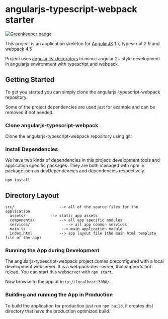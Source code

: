 # angularjs-typescript-webpack starter

[![Greenkeeper badge](https://badges.greenkeeper.io/vsternbach/angularjs-typescript-webpack.svg)](https://greenkeeper.io/)

This project is an application skeleton for [AngularJS](http://angularjs.org/) 1.7, typescript 2.9 and webpack 4.5

Project uses [angular-ts-decorators](https://github.com/vsternbach/angular-ts-decorators) to mimic angular 2+ style development in angularjs environment with typescript and webpack.

## Getting Started

To get you started you can simply clone the angularjs-typescript-webpack repository.

Some of the project dependencies are used just for example and can be removed if not needed. 

### Clone angularjs-typescript-webpack

Clone the angularjs-typescript-webpack repository using git:

### Install Dependencies

We have two kinds of dependencies in this project: development tools and application specific packages. They are both managed with npm in package.json as devDependencies and dependencies respectively.

```
npm install
```

## Directory Layout

```
src/                    --> all of the source files for the application
  assets/           --> static app assets
  components/           --> all app specific modules
  services/                --> all app common services
  main.ts                --> main application module
  index.html            --> app layout file (the main html template file of the app)
```

### Running the App during Development

The angularjs-typescript-webpack project comes preconfigured with a local development webserver. It is a webpack-dev-server, that supports hot reload.  You can start this webserver with `npm start`.

Now browse to the app at `http://localhost:3000/`.

### Building and running the App in Production

To build the application for production just run `npm build`, it creates dist directory that have the production optimized build.
